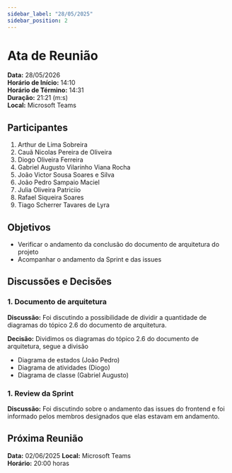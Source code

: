 ```yaml
---
sidebar_label: "28/05/2025"
sidebar_position: 2
---
```


# Ata de Reunião

**Data:** 28/05/2026  
**Horário de Início:** 14:10  
**Horário de Término:** 14:31  
**Duração:** 21:21 (m:s)  
**Local:** Microsoft Teams 

## Participantes

1. Arthur de Lima Sobreira
3. Cauã Nicolas Pereira de Oliveira
4. Diogo Oliveira Ferreira
5. Gabriel Augusto Vilarinho Viana Rocha
6. João Victor Sousa Soares e Silva
7. João Pedro Sampaio Maciel 
8. Julia Oliveira Patriciio 
9. Rafael Siqueira Soares
10. Tiago Scherrer Tavares de Lyra

## Objetivos
- Verificar o andamento da conclusão do documento de arquitetura do projeto 
- Acompanhar o andamento da Sprint e das issues

## Discussões e Decisões

### 1. Documento de arquitetura 
**Discussão:** Foi discutindo a possibilidade de dividir a quantidade de diagramas do tópico 2.6 do documento de arquitetura.

**Decisão:** Dividimos os diagramas do tópico 2.6 do documento de arquitetura, segue a divisão 
- Diagrama de estados (João Pedro)
- Diagrama de atividades (Diogo)
- Diagrama de classe (Gabriel Augusto)

### 1. Review da Sprint 
**Discussão:** Foi discutindo sobre o andamento das issues do frontend e foi informado pelos membros designados que elas estavam em andamento.  

## Próxima Reunião
**Data:** 02/06/2025
**Local:** Microsoft Teams  
**Horário:** 20:00 horas 
